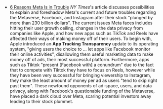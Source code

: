 * [6 Reasons Meta Is in Trouble](https://www.nytimes.com/2022/02/03/technology/facebook-meta-challenges.html)
  *NY Times*'s article discusses possibilities to explain and foreshadow Meta's current and future troubles regarding the Metaverse, Facebook, and Instagram after their stock "plunged by more than 230 billion dollars". The current issues Meta faces includes hitting their user growth ceiling, changes in the data privacy from companies like Apple, and how new apps such as TikTok and Reels have affected their ways of making money off of their users. To begin with, Apple introduced an __App Tracking Transparency__ update to its operating system, "giving users the choice to ... let apps like Facebook monitor their online activities", disallowing them useful marketing data to make money off of ads, their most successful platform. Furthermore, apps such as Tiktok "present [Facebook with] a conundrum" due to the fact that to compete with Tiktok they have to focus on Reels, however while they have been very successful for bringing viewership to Instagram, they make the least amount of money per ad as users "tend to skip right past them". These newfound opponents of ad-space, users, and data privacy, along with Facebook's questionable funding of the Metaverse, have placed a dark cloud over Meta, scaring potential investors away leading to their stock plummet. 
